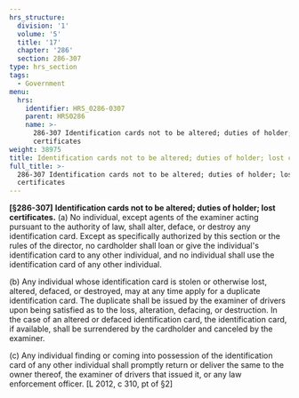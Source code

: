 ```yaml
---
hrs_structure:
  division: '1'
  volume: '5'
  title: '17'
  chapter: '286'
  section: 286-307
type: hrs_section
tags:
  - Government
menu:
  hrs:
    identifier: HRS_0286-0307
    parent: HRS0286
    name: >-
      286-307 Identification cards not to be altered; duties of holder; lost
      certificates
weight: 38975
title: Identification cards not to be altered; duties of holder; lost certificates
full_title: >-
  286-307 Identification cards not to be altered; duties of holder; lost
  certificates
---
```

**[§286-307]** **Identification cards not to be altered; duties of holder; lost certificates.** (a) No individual, except agents of the examiner acting pursuant to the authority of law, shall alter, deface, or destroy any identification card. Except as specifically authorized by this section or the rules of the director, no cardholder shall loan or give the individual's identification card to any other individual, and no individual shall use the identification card of any other individual.

(b) Any individual whose identification card is stolen or otherwise lost, altered, defaced, or destroyed, may at any time apply for a duplicate identification card. The duplicate shall be issued by the examiner of drivers upon being satisfied as to the loss, alteration, defacing, or destruction. In the case of an altered or defaced identification card, the identification card, if available, shall be surrendered by the cardholder and canceled by the examiner.

(c) Any individual finding or coming into possession of the identification card of any other individual shall promptly return or deliver the same to the owner thereof, the examiner of drivers that issued it, or any law enforcement officer. [L 2012, c 310, pt of §2]